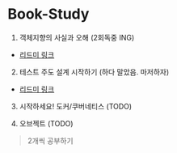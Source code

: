 # Book-Study

1. 객체지향의 사실과 오해 (2회독중 ING)
- [리드미 링크](https://github.com/YeomJaeSeon/Book-Study/tree/main/%EA%B0%9D%EC%B2%B4%EC%A7%80%ED%96%A5%EC%9D%98%EC%82%AC%EC%8B%A4%EA%B3%BC%EC%98%A4%ED%95%B4)

2. 테스트 주도 설계 시작하기 (하다 말았음. 마저하자)
- [리드미 링크](https://github.com/YeomJaeSeon/Book-Study/tree/main/%ED%85%8C%EC%8A%A4%ED%8A%B8%EC%A3%BC%EB%8F%84%EA%B0%9C%EB%B0%9C%EC%8B%9C%EC%9E%91%ED%95%98%EA%B8%B0)

3. 시작하세요! 도커/쿠버네티스 (TODO)

4. 오브젝트 (TODO)

> 2개씩 공부하기
